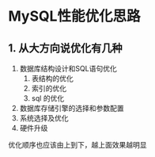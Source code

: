 # MySQL性能优化思路

## 1. 从大方向说优化有几种

1. 数据库结构设计和SQL语句优化
   1. 表结构的优化
   2. 索引的优化
   3. sql 的优化
2. 数据库存储引擎的选择和参数配置
3. 系统选择及优化
4. 硬件升级

优化顺序也应该由上到下，越上面效果越明显